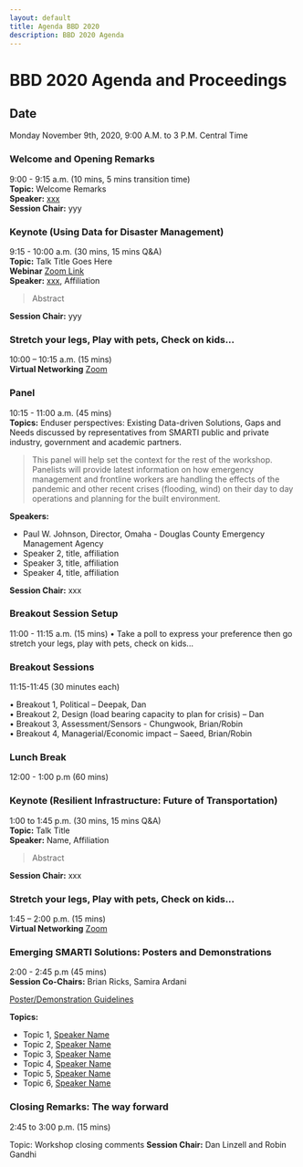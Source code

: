 ```yaml
---
layout: default
title: Agenda BBD 2020
description: BBD 2020 Agenda
---
```


# BBD 2020 Agenda and Proceedings

## Date
Monday November 9th, 2020, 9:00 A.M. to 3 P.M. Central Time


### Welcome and Opening Remarks
9:00 - 9:15 a.m. (10 mins, 5 mins transition time)  
**Topic:** Welcome Remarks  
**Speaker:** [xxx](link)  
**Session Chair:** yyy

### Keynote (Using Data for Disaster Management)
9:15 - 10:00 a.m. (30 mins, 15 mins Q&A)   
**Topic:** Talk Title Goes Here   
**Webinar** [Zoom Link](link_goes_here)   
**Speaker:** [xxx](link), Affiliation   
<!-- :pushpin: [**Slides**](document_link) -->
> Abstract

**Session Chair:** yyy

### Stretch your legs, Play with pets, Check on kids...
10:00 – 10:15 a.m. (15 mins)        
**Virtual Networking** [Zoom](link)

### Panel
10:15 - 11:00 a.m. (45 mins)  
**Topics:** Enduser perspectives: Existing Data-driven Solutions, Gaps and Needs discussed by representatives from SMARTI public and private industry, government and academic partners.
> This panel will help set the context for the rest of the workshop. Panelists will provide latest information on how emergency management and frontline workers are handling the effects of the pandemic and other recent crises (flooding, wind) on their day to day operations and planning for the built environment.

**Speakers:**
- Paul W. Johnson, Director, Omaha - Douglas County Emergency Management Agency
- Speaker 2, title, affiliation
- Speaker 3, title, affiliation
- Speaker 4, title, affiliation

**Session Chair:** xxx

### Breakout Session Setup
11:00 - 11:15 a.m. (15 mins)
•	Take a poll to express your preference then go stretch your legs, play with pets, check on kids...


### Breakout Sessions
11:15-11:45  (30 minutes each)

•	Breakout 1, Political – Deepak, Dan  
•	Breakout 2, Design (load bearing capacity to plan for crisis) – Dan  
•	Breakout 3, Assessment/Sensors - Chungwook, Brian/Robin  
•	Breakout 4, Managerial/Economic impact –  Saeed, Brian/Robin  

### Lunch Break
12:00 - 1:00 p.m (60 mins)   

### Keynote (Resilient Infrastructure: Future of Transportation)
1:00 to 1:45 p.m. (30 mins, 15 mins Q&A)    
**Topic:** Talk Title  
**Speaker:** Name, Affiliation

> Abstract  

**Session Chair:** xxx


### Stretch your legs, Play with pets, Check on kids...
1:45 – 2:00 p.m. (15 mins)         
**Virtual Networking** [Zoom](link)

### Emerging SMARTI Solutions: Posters and Demonstrations
2:00 - 2:45 p.m (45 mins)   
**Session Co-Chairs:** Brian Ricks, Samira Ardani

[Poster/Demonstration Guidelines](https://bridgingbigdata.github.io/pages/bbd2020posterdemo.html)

**Topics:**
  - Topic 1, [Speaker Name](Link)
  - Topic 2, [Speaker Name](Link)
  - Topic 3, [Speaker Name](Link)
  - Topic 4, [Speaker Name](Link)
  - Topic 5, [Speaker Name](Link)
  - Topic 6, [Speaker Name](Link)

### Closing Remarks: The way forward
2:45 to 3:00 p.m. (15 mins)    

Topic: Workshop closing comments
**Session Chair:** Dan Linzell and Robin Gandhi  
